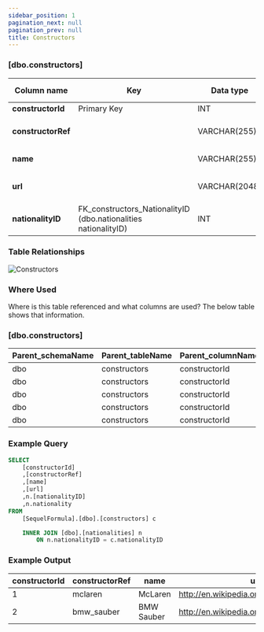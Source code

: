 ```yaml
---
sidebar_position: 1
pagination_next: null
pagination_prev: null
title: Constructors
---
```


### [dbo.constructors]
| Column name | Key | Data type | Allow NULLs | Default | Description |
| ------- | ------- | ------- | ------- | ------- | ------- |
| **constructorId** |  Primary Key | INT | ☐ |  |  | 
| **constructorRef** |  | VARCHAR(255) | ☐ |  | Unique constructor identifier | 
| **name** |  | VARCHAR(255) | ☐ |  | Constructor name | 
| **url** |  | VARCHAR(2048) | ☐ |  | Constructor Wikipedia page | 
| **nationalityID** | FK_constructors_NationalityID (dbo.nationalities nationalityID) | INT | ☑ |  | Foreign Key to nationalities | 

### Table Relationships

![Constructors](/img/table-relationships/constructors.png)

### Where Used
Where is this table referenced and what columns are used? The below table shows that information.

### [dbo.constructors]
| Parent_schemaName | Parent_tableName | Parent_columnName | Schema | table | column | constraint_name |
| ------- | ------- | ------- | ------- | ------- | ------- | ------- |
| dbo | constructors | constructorId | dbo | constructorStandings | constructorId | FK_ConstructorStandings_ConstructorID | 
| dbo | constructors | constructorId | dbo | constructorResults | constructorId | FK_ConstructorResults_ConstructorID | 
| dbo | constructors | constructorId | dbo | driverNumbers | constructorID | PK_driverNumbers_constructorID | 
| dbo | constructors | constructorId | dbo | resultDriverConstructor | constructorID | PK_resultDriverConstructor_constructorID | 
| dbo | constructors | constructorId | dbo | qualifying | constructorId | FK_Qualifying_ConstructorID | 

### Example Query

```sql
SELECT 
	[constructorId]
	,[constructorRef]
	,[name]
	,[url]
	,n.[nationalityID]
	,n.nationality
FROM 
	[SequelFormula].[dbo].[constructors] c 

	INNER JOIN [dbo].[nationalities] n
		ON n.nationalityID = c.nationalityID
```

### Example Output

|**constructorId**|**constructorRef**|**name**|**url**|**nationalityID**|  
|---|---|---|---|---| 
|1|mclaren|McLaren|http://en.wikipedia.org/wiki/McLaren|10| 
|2|bmw_sauber|BMW Sauber|http://en.wikipedia.org/wiki/BMW_Sauber|21| 
